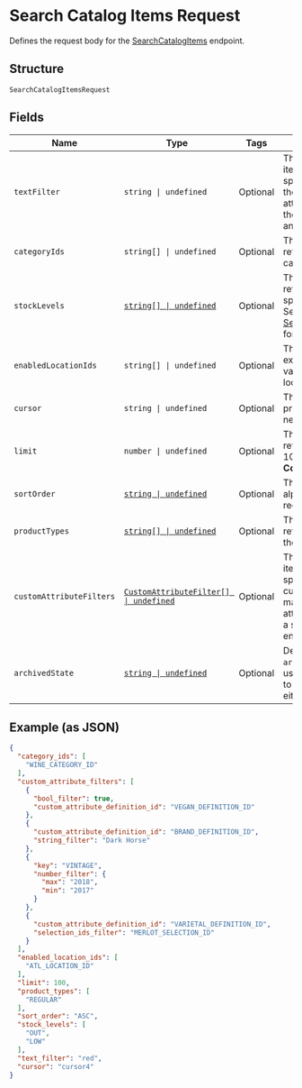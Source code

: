 
# Search Catalog Items Request

Defines the request body for the [SearchCatalogItems](../api/catalog.md#search-catalog-items) endpoint.

## Structure

`SearchCatalogItemsRequest`

## Fields

| Name | Type | Tags | Description |
|  --- | --- | --- | --- |
| `textFilter` | `string \| undefined` | Optional | The text filter expression to return items or item variations containing specified text in<br/>the `name`, `description`, or `abbreviation` attribute value of an item, or in<br/>the `name`, `sku`, or `upc` attribute value of an item variation. |
| `categoryIds` | `string[] \| undefined` | Optional | The category id query expression to return items containing the specified category IDs. |
| `stockLevels` | [`string[] \| undefined`](../models/search-catalog-items-request-stock-level.md) | Optional | The stock-level query expression to return item variations with the specified stock levels.<br/>See [SearchCatalogItemsRequestStockLevel](#type-searchcatalogitemsrequeststocklevel) for possible values |
| `enabledLocationIds` | `string[] \| undefined` | Optional | The enabled-location query expression to return items and item variations having specified enabled locations. |
| `cursor` | `string \| undefined` | Optional | The pagination token, returned in the previous response, used to fetch the next batch of pending results. |
| `limit` | `number \| undefined` | Optional | The maximum number of results to return per page. The default value is 100.<br/>**Constraints**: `<= 100` |
| `sortOrder` | [`string \| undefined`](../models/sort-order.md) | Optional | The order (e.g., chronological or alphabetical) in which results from a request are returned. |
| `productTypes` | [`string[] \| undefined`](../models/catalog-item-product-type.md) | Optional | The product types query expression to return items or item variations having the specified product types. |
| `customAttributeFilters` | [`CustomAttributeFilter[] \| undefined`](../models/custom-attribute-filter.md) | Optional | The customer-attribute filter to return items or item variations matching the specified<br/>custom attribute expressions. A maximum number of 10 custom attribute expressions are supported in<br/>a single call to the [SearchCatalogItems](api-endpoint:Catalog-SearchCatalogItems) endpoint. |
| `archivedState` | [`string \| undefined`](../models/archived-state.md) | Optional | Defines the values for the `archived_state` query expression<br/>used in [SearchCatalogItems](../api/catalog.md#search-catalog-items)<br/>to return the archived, not archived or either type of catalog items. |

## Example (as JSON)

```json
{
  "category_ids": [
    "WINE_CATEGORY_ID"
  ],
  "custom_attribute_filters": [
    {
      "bool_filter": true,
      "custom_attribute_definition_id": "VEGAN_DEFINITION_ID"
    },
    {
      "custom_attribute_definition_id": "BRAND_DEFINITION_ID",
      "string_filter": "Dark Horse"
    },
    {
      "key": "VINTAGE",
      "number_filter": {
        "max": "2018",
        "min": "2017"
      }
    },
    {
      "custom_attribute_definition_id": "VARIETAL_DEFINITION_ID",
      "selection_ids_filter": "MERLOT_SELECTION_ID"
    }
  ],
  "enabled_location_ids": [
    "ATL_LOCATION_ID"
  ],
  "limit": 100,
  "product_types": [
    "REGULAR"
  ],
  "sort_order": "ASC",
  "stock_levels": [
    "OUT",
    "LOW"
  ],
  "text_filter": "red",
  "cursor": "cursor4"
}
```

